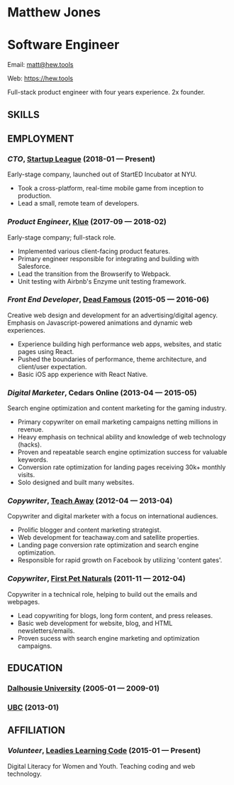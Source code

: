Matthew Jones
=================

Software Engineer
=================

Email: matt@hew.tools

Web: https://hew.tools

Full-stack product engineer with four years experience. 2x founder.

## SKILLS


## EMPLOYMENT

### *CTO*, [Startup League](https://startupleague.io) (2018-01 — Present)

Early-stage company, launched out of StartED Incubator at NYU.
  - Took a cross-platform, real-time mobile game from inception to production.
  - Lead a small, remote team of developers.

### *Product Engineer*, [Klue](https://klue.com) (2017-09 — 2018-02)

Early-stage company; full-stack role.
  - Implemented various client-facing product features.
  - Primary engineer responsible for integrating and building with Salesforce.
  - Lead the transition from the Browserify to Webpack.
  - Unit testing with Airbnb's Enzyme unit testing framework.

### *Front End Developer*, [Dead Famous](https://deadfamous.ca) (2015-05 — 2016-06)

Creative web design and development for an advertising/digital agency. Emphasis on Javascript-powered animations and dynamic web experiences.
  - Experience building high performance web apps, websites, and static pages using React.
  - Pushed the boundaries of performance, theme architecture, and client/user expectation.
  - Basic iOS app experience with React Native.

### *Digital Marketer*, Cedars Online (2013-04 — 2015-05)

Search engine optimization and content marketing for the gaming industry.
  - Primary copywriter on email marketing campaigns netting millions in revenue.
  - Heavy emphasis on technical ability and knowledge of web technology (hacks).
  - Proven and repeatable search engine optimization success for valuable keywords.
  - Conversion rate optimization for landing pages receiving 30k+ monthly visits.
  - Solo designed and built many websites.

### *Copywriter*, [Teach Away](http://www.teachaway.com) (2012-04 — 2013-04)

Copywriter and digital marketer with a focus on international audiences.
  - Prolific blogger and content marketing strategist.
  - Web development for teachaway.com and satellite properties.
  - Landing page conversion rate optimization and search engine optimization.
  - Responsible for rapid growth on Facebook by utilizing 'content gates'.

### *Copywriter*, [First Pet Naturals](http://www.1stpetnaturals.com) (2011-11 — 2012-04)

Copywriter in a technical role, helping to build out the emails and webpages.
  - Lead copywriting for blogs, long form content, and press releases.
  - Basic web development for website, blog, and HTML newsletters/emails.
  - Proven sucess with search engine marketing and optimization campaigns.


## EDUCATION

### [Dalhousie University](https://www.dalhousie.ca/) (2005-01 — 2009-01)



### [UBC](https://ubc.ca) (2013-01)




## AFFILIATION

### *Volunteer*, [Leadies Learning Code](http://ladieslearningcode.com) (2015-01 — Present)

Digital Literacy for Women and Youth. Teaching coding and web technology.













